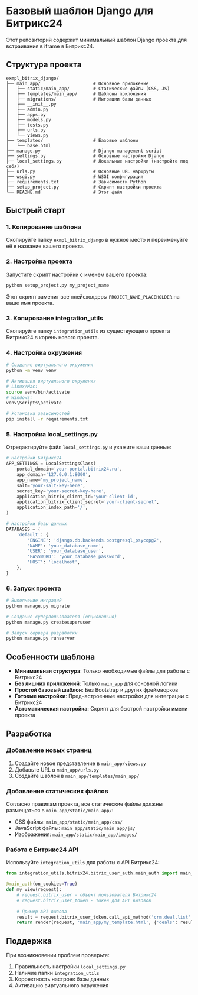# Базовый шаблон Django для Битрикс24

Этот репозиторий содержит минимальный шаблон Django проекта для встраивания в iframe в Битрикс24.

## Структура проекта

```
exmpl_bitrix_django/
├── main_app/                    # Основное приложение
│   ├── static/main_app/         # Статические файлы (CSS, JS)
│   ├── templates/main_app/      # Шаблоны приложения
│   ├── migrations/              # Миграции базы данных
│   ├── __init__.py
│   ├── admin.py
│   ├── apps.py
│   ├── models.py
│   ├── tests.py
│   ├── urls.py
│   └── views.py
├── templates/                   # Базовые шаблоны
│   └── base.html
├── manage.py                    # Django management script
├── settings.py                  # Основные настройки Django
├── local_settings.py            # Локальные настройки (настройте под себя)
├── urls.py                      # Основные URL маршруты
├── wsgi.py                      # WSGI конфигурация
├── requirements.txt             # Зависимости Python
├── setup_project.py             # Скрипт настройки проекта
└── README.md                    # Этот файл
```

## Быстрый старт

### 1. Копирование шаблона

Скопируйте папку `exmpl_bitrix_django` в нужное место и переименуйте её в название вашего проекта.

### 2. Настройка проекта

Запустите скрипт настройки с именем вашего проекта:

```bash
python setup_project.py my_project_name
```

Этот скрипт заменит все плейсхолдеры `PROJECT_NAME_PLACEHOLDER` на ваше имя проекта.

### 3. Копирование integration_utils

Скопируйте папку `integration_utils` из существующего проекта Битрикс24 в корень нового проекта.

### 4. Настройка окружения

```bash
# Создание виртуального окружения
python -m venv venv

# Активация виртуального окружения
# Linux/Mac:
source venv/bin/activate
# Windows:
venv\Scripts\activate

# Установка зависимостей
pip install -r requirements.txt
```

### 5. Настройка local_settings.py

Отредактируйте файл `local_settings.py` и укажите ваши данные:

```python
# Настройки Битрикс24
APP_SETTINGS = LocalSettingsClass(
    portal_domain='your-portal.bitrix24.ru',
    app_domain='127.0.0.1:8000',
    app_name='my_project_name',
    salt='your-salt-key-here',
    secret_key='your-secret-key-here',
    application_bitrix_client_id='your-client-id',
    application_bitrix_client_secret='your-client-secret',
    application_index_path='/',
)

# Настройки базы данных
DATABASES = {
    'default': {
        'ENGINE': 'django.db.backends.postgresql_psycopg2',
        'NAME': 'your_database_name',
        'USER': 'your_database_user',
        'PASSWORD': 'your_database_password',
        'HOST': 'localhost',
    },
}
```

### 6. Запуск проекта

```bash
# Выполнение миграций
python manage.py migrate

# Создание суперпользователя (опционально)
python manage.py createsuperuser

# Запуск сервера разработки
python manage.py runserver
```

## Особенности шаблона

- **Минимальная структура**: Только необходимые файлы для работы с Битрикс24
- **Без лишних приложений**: Только `main_app` для основной логики
- **Простой базовый шаблон**: Без Bootstrap и других фреймворков
- **Готовые настройки**: Преднастроенные настройки для интеграции с Битрикс24
- **Автоматическая настройка**: Скрипт для быстрой настройки имени проекта

## Разработка

### Добавление новых страниц

1. Создайте новое представление в `main_app/views.py`
2. Добавьте URL в `main_app/urls.py`
3. Создайте шаблон в `main_app/templates/main_app/`

### Добавление статических файлов

Согласно правилам проекта, все статические файлы должны размещаться в `main_app/static/main_app/`:
- CSS файлы: `main_app/static/main_app/css/`
- JavaScript файлы: `main_app/static/main_app/js/`
- Изображения: `main_app/static/main_app/images/`

### Работа с Битрикс24 API

Используйте `integration_utils` для работы с API Битрикс24:

```python
from integration_utils.bitrix24.bitrix_user_auth.main_auth import main_auth

@main_auth(on_cookies=True)
def my_view(request):
    # request.bitrix_user - объект пользователя Битрикс24
    # request.bitrix_user_token - токен для API вызовов
    
    # Пример API вызова
    result = request.bitrix_user_token.call_api_method('crm.deal.list', {})
    return render(request, 'main_app/my_template.html', {'deals': result})
```

## Поддержка

При возникновении проблем проверьте:
1. Правильность настройки `local_settings.py`
2. Наличие папки `integration_utils`
3. Корректность настроек базы данных
4. Активацию виртуального окружения
